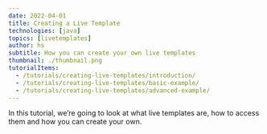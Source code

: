 ```yaml
---
date: 2022-04-01
title: Creating a Live Template
technologies: [java]
topics: [livetemplates]
author: hs
subtitle: How you can create your own live templates
thumbnail: ./thumbnail.png
tutorialItems:
  - /tutorials/creating-live-templates/introduction/
  - /tutorials/creating-live-templates/basic-example/
  - /tutorials/creating-live-templates/advanced-example/
---
```


In this tutorial, we’re going to look at what live templates are, how to access them and how you can create your own.

